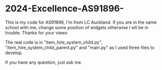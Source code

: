 # 2024-Excellence-AS91896-
This is my code for AS91896, I'm from LC Auckland. If you are in the same school with me, change some position of widgets otherwise I wll be in trouble. Thanks for your views

The real code is in "item_hire_system_child.py", "item_hire_system_child_parent.py" and "main.py" as I used three files to develop.

If you have any question, just ask me.
